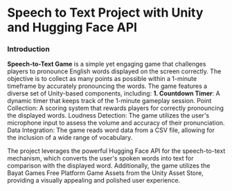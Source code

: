 <h1 align="left">Speech to Text Project with Unity and Hugging Face API</h1>

<h3 align="left">Introduction</h3>

**Speech-to-Text Game** is a simple yet engaging game that challenges players to pronounce English words displayed on the screen correctly. The objective is to collect as many points as possible within a 1-minute timeframe by accurately pronouncing the words.
The game features a diverse set of Unity-based components, including:
**1. Countdown Timer**: A dynamic timer that keeps track of the 1-minute gameplay session.
Point Collection: A scoring system that rewards players for correctly pronouncing the displayed words.
Loudness Detection: The game utilizes the user's microphone input to assess the volume and accuracy of their pronunciation.
Data Integration: The game reads word data from a CSV file, allowing for the inclusion of a wide range of vocabulary.

The project leverages the powerful Hugging Face API for the speech-to-text mechanism, which converts the user's spoken words into text for comparison with the displayed word. Additionally, the game utilizes the Bayat Games Free Platform Game Assets from the Unity Asset Store, providing a visually appealing and polished user experience.

